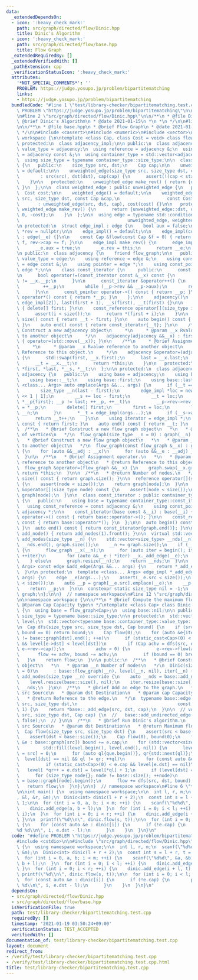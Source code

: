 ```yaml
---
data:
  _extendedDependsOn:
  - icon: ':heavy_check_mark:'
    path: src/graph/directed/flow/Dinic.hpp
    title: Dinic's Algorithm
  - icon: ':heavy_check_mark:'
    path: src/graph/directed/flow/base.hpp
    title: Flow Graph
  _extendedRequiredBy: []
  _extendedVerifiedWith: []
  _pathExtension: cpp
  _verificationStatusIcon: ':heavy_check_mark:'
  attributes:
    '*NOT_SPECIAL_COMMENTS*': ''
    PROBLEM: https://judge.yosupo.jp/problem/bipartitematching
    links:
    - https://judge.yosupo.jp/problem/bipartitematching
  bundledCode: "#line 1 \"test/library-checker/bipartitematching.test.cpp\"\n#define\
    \ PROBLEM \"https://judge.yosupo.jp/problem/bipartitematching\"\n\n#include <cstdio>\n\
    \n#line 2 \"src/graph/directed/flow/Dinic.hpp\"\n\n/**\n * @file Dinic.hpp\n *\
    \ @brief Dinic's Algorithm\n * @date 2021-01-15\n *\n *\n */\n\n#line 2 \"src/graph/directed/flow/base.hpp\"\
    \n\n/**\n * @file base.hpp\n * @brief Flow Graph\n * @date 2021-01-15\n *\n *\n\
    \ */\n\n#include <cassert>\n#include <numeric>\n#include <vector>\n\nnamespace\
    \ workspace {\n\ntemplate <class Cap, class Cost = void> class flow_graph {\n\
    \ protected:\n  class adjacency_impl;\n\n public:\n  class adjacency;\n  using\
    \ value_type = adjacency;\n  using reference = adjacency &;\n  using const_reference\
    \ = adjacency const &;\n  using container_type = std::vector<adjacency_impl>;\n\
    \  using size_type = typename container_type::size_type;\n\n  class unweighted_edge\
    \ {\n   public:\n    size_type src, dst;\n    Cap cap;\n\n    unweighted_edge()\
    \ = default;\n\n    unweighted_edge(size_type src, size_type dst, const Cap &cap)\n\
    \        : src(src), dst(dst), cap(cap) {\n      assert(!(cap < static_cast<Cap>(0)));\n\
    \    }\n\n   protected:\n    unweighted_edge make_rev() { return {dst, src, 0};\
    \ }\n  };\n\n  class weighted_edge : public unweighted_edge {\n   public:\n  \
    \  Cost cost;\n\n    weighted_edge() = default;\n\n    weighted_edge(size_type\
    \ src, size_type dst, const Cap &cap,\n                  const Cost &cost)\n \
    \       : unweighted_edge(src, dst, cap), cost(cost) {}\n\n   protected:\n   \
    \ weighted_edge make_rev() {\n      return {unweighted_edge::dst, unweighted_edge::src,\
    \ 0, -cost};\n    }\n  };\n\n  using edge = typename std::conditional<std::is_void<Cost>::value,\n\
    \                                         unweighted_edge, weighted_edge>::type;\n\
    \n protected:\n  struct edge_impl : edge {\n    bool aux = false;\n    edge_impl\
    \ *rev = nullptr;\n\n    edge_impl() = default;\n\n    edge_impl(const edge &__e)\
    \ : edge(__e) {}\n\n    const Cap &flow(const Cap &f = 0) { return edge::cap -=\
    \ f, rev->cap += f; }\n\n    edge_impl make_rev() {\n      edge_impl __e = edge::make_rev();\n\
    \      __e.aux = true;\n      __e.rev = this;\n      return __e;\n    }\n  };\n\
    \n public:\n  class adjacency {\n    friend flow_graph;\n\n   public:\n    using\
    \ value_type = edge;\n    using reference = edge &;\n    using const_reference\
    \ = edge const &;\n    using pointer = edge *;\n    using const_pointer = const\
    \ edge *;\n\n    class const_iterator {\n     public:\n      const edge_impl *__p;\n\
    \n      bool operator!=(const_iterator const &__x) const {\n        return __p\
    \ != __x.__p;\n      }\n\n      const_iterator &operator++() {\n        do\n \
    \         ++__p;\n        while (__p->rev && __p->aux);\n        return *this;\n\
    \      }\n\n      const_pointer operator->() const { return __p; }\n\n      const_reference\
    \ operator*() const { return *__p; }\n    };\n\n    adjacency()\n        : first(new\
    \ edge_impl[2]), last(first + 1), __s(first), __t(first) {}\n\n    ~adjacency()\
    \ { delete[] first; }\n\n    const_reference operator[](size_type i) const {\n\
    \      assert(i < size());\n      return *(first + i);\n    }\n\n    size_type\
    \ size() const { return __t - first; }\n\n    auto begin() const { return const_iterator{__s};\
    \ }\n    auto end() const { return const_iterator{__t}; }\n\n    /**\n     * @brief\
    \ Construct a new adjacency object\n     *\n     * @param __x Rvalue reference\
    \ to another object\n     */\n    adjacency(adjacency &&__x) : first(nullptr)\
    \ { operator=(std::move(__x)); }\n\n    /**\n     * @brief Assignment operator.\n\
    \     *\n     * @param __x Rvalue reference to another object\n     * @return\
    \ Reference to this object.\n     */\n    adjacency &operator=(adjacency &&__x)\
    \ {\n      std::swap(first, __x.first);\n      last = __x.last;\n      __s = __x.__s;\n\
    \      __t = __x.__t;\n      return *this;\n    }\n\n   protected:\n    edge_impl\
    \ *first, *last, *__s, *__t;\n  };\n\n protected:\n  class adjacency_impl : public\
    \ adjacency {\n   public:\n    using base = adjacency;\n    using base::__s;\n\
    \    using base::__t;\n    using base::first;\n    using base::last;\n\n    template\
    \ <class... Args> auto emplace(Args &&... args) {\n      if (__t == last) {\n\
    \        size_type __n(last - first);\n        edge_impl *loc = new edge_impl[__n\
    \ << 1 | 1];\n        __s += loc - first;\n        __t = loc;\n        for (edge_impl\
    \ *__p{first}; __p != last; ++__p, ++__t)\n          __p->rev->rev = __t, *__t\
    \ = *__p;\n        delete[] first;\n        first = loc;\n        last = __t +\
    \ __n;\n      }\n      *__t = edge_impl(args...);\n      if (__s->aux) ++__s;\n\
    \      return __t++;\n    }\n\n    using iterator = edge_impl *;\n    auto begin()\
    \ const { return first; }\n    auto end() const { return __t; }\n  };\n\n public:\n\
    \  /**\n   * @brief Construct a new flow graph object\n   *\n   * @param __n Number\
    \ of vertices\n   */\n  flow_graph(size_type __n = 0) : graph(__n) {}\n\n  /**\n\
    \   * @brief Construct a new flow graph object\n   *\n   * @param __x Const reference\
    \ to another object\n   */\n  flow_graph(const flow_graph &__x) : graph(__x.size())\
    \ {\n    for (auto &&__adj : __x)\n      for (auto &&__e : __adj) _add_edge(__e);\n\
    \  }\n\n  /**\n   * @brief Assignment operator.\n   *\n   * @param __x Rvalue\
    \ reference to another object\n   * @return Reference to this object.\n   */\n\
    \  flow_graph &operator=(flow_graph &&__x) {\n    graph.swap(__x.graph);\n   \
    \ return *this;\n  }\n\n  /**\n   * @return Number of nodes.\n   */\n  size_type\
    \ size() const { return graph.size(); }\n\n  reference operator[](size_type node)\
    \ {\n    assert(node < size());\n    return graph[node];\n  }\n\n  const_reference\
    \ &operator[](size_type node) const {\n    assert(node < size());\n    return\
    \ graph[node];\n  }\n\n  class const_iterator : public container_type::const_iterator\
    \ {\n   public:\n    using base = typename container_type::const_iterator;\n \
    \   using const_reference = const adjacency &;\n    using const_pointer = const\
    \ adjacency *;\n\n    const_iterator(base const &__i) : base(__i) {}\n\n    const_pointer\
    \ operator->() const { return base::operator->(); }\n\n    const_reference operator*()\
    \ const { return base::operator*(); }\n  };\n\n  auto begin() const { return const_iterator{graph.begin()};\
    \ }\n  auto end() const { return const_iterator{graph.end()}; }\n\n  size_type\
    \ add_node() { return add_nodes(1).front(); }\n\n  virtual std::vector<size_type>\
    \ add_nodes(size_type __n) {\n    std::vector<size_type> __nds(__n);\n    std::iota(__nds.begin(),\
    \ __nds.end(), graph.size());\n    __n += graph.size();\n    if (__n > graph.capacity())\
    \ {\n      flow_graph __x(__n);\n      for (auto iter = begin(); iter != end();\
    \ ++iter)\n        for (auto &&__e : *iter) __x._add_edge(__e);\n      graph.swap(__x.graph);\n\
    \    } else\n      graph.resize(__n);\n    return __nds;\n  }\n\n  template <class...\
    \ Args> const edge &add_edge(Args &&... args) {\n    return *_add_edge(std::forward<Args>(args)...);\n\
    \  }\n\n protected:\n  template <class... Args> edge_impl *_add_edge(Args &&...\
    \ args) {\n    edge __e(args...);\n    assert(__e.src < size());\n    assert(__e.dst\
    \ < size());\n    auto __p = graph[__e.src].emplace(__e);\n    __p->rev = graph[__e.dst].emplace(__p->make_rev());\n\
    \    return __p;\n  }\n\n  constexpr static size_type nil = -1;\n  container_type\
    \ graph;\n};\n\n}  // namespace workspace\n#line 12 \"src/graph/directed/flow/Dinic.hpp\"\
    \n\nnamespace workspace {\n\n/**\n * @brief Compute the maximum flow.\n *\n *\
    \ @tparam Cap Capacity type\n */\ntemplate <class Cap> class Dinic : public flow_graph<Cap>\
    \ {\n  using base = flow_graph<Cap>;\n  using base::nil;\n\n public:\n  using\
    \ size_type = typename base::size_type;\n\n protected:\n  std::vector<size_type>\
    \ level;\n  std::vector<typename base::container_type::value_type::iterator> iter;\n\
    \n  Cap dfs(size_type src, size_type dst, Cap bound) {\n    if (src == dst ||\
    \ bound == 0) return bound;\n    Cap flow(0);\n    for (auto &e{iter[dst]}; e\
    \ != base::graph[dst].end(); ++e)\n      if (static_cast<Cap>(0) < e->rev->cap\
    \ && level[e->dst] < level[dst])\n        if (Cap achv = dfs(src, e->dst, std::min(bound,\
    \ e->rev->cap));\n            achv > 0) {\n          e->rev->flow(achv);\n   \
    \       flow += achv, bound -= achv;\n          if (bound == 0) break;\n     \
    \   }\n    return flow;\n  }\n\n public:\n  /**\n   * @brief Construct a new Dinic\
    \ object\n   *\n   * @param __n Number of nodes\n   */\n  Dinic(size_type __n\
    \ = 0)\n      : base::flow_graph(__n), level(__n, nil), iter(__n) {}\n\n  std::vector<size_type>\
    \ add_nodes(size_type __n) override {\n    auto __nds = base::add_nodes(__n);\n\
    \    level.resize(base::size(), nil);\n    iter.resize(base::size());\n    return\
    \ __nds;\n  }\n\n  /**\n   * @brief Add an edge to the graph.\n   *\n   * @param\
    \ src Source\n   * @param dst Destination\n   * @param cap Capacity(defalut: 1)\n\
    \   * @return Reference to the edge.\n   */\n  typename base::edge const &add_edge(size_type\
    \ src, size_type dst,\n                                      const Cap &cap =\
    \ 1) {\n    return *base::_add_edge(src, dst, cap);\n  }\n\n  // void add_undirected_edge(size_type\
    \ src, size_type dst, Cap cap) {\n  //   base::add_undirected_edge(src, dst, cap,\
    \ false);\n  // }\n\n  /**\n   * @brief Run Dinic's algorithm.\n   *\n   * @param\
    \ src Source\n   * @param dst Destination\n   * @return Maximum flow.\n   */\n\
    \  Cap flow(size_type src, size_type dst) {\n    assert(src < base::size());\n\
    \    assert(dst < base::size());\n    Cap flow(0), bound(0);\n    for (const auto\
    \ &e : base::graph[src]) bound += e.cap;\n    for (std::vector<size_type> que(base::size());;\n\
    \         std::fill(level.begin(), level.end(), nil)) {\n      level[que.front()\
    \ = src] = 0;\n      for (auto ql{que.begin()}, qr{std::next(ql)};\n         \
    \  level[dst] == nil && ql != qr; ++ql)\n        for (const auto &e : base::graph[*ql])\n\
    \          if (static_cast<Cap>(0) < e.cap && level[e.dst] == nil)\n         \
    \   level[ *qr++ = e.dst] = level[*ql] + 1;\n      if (level[dst] == nil) break;\n\
    \      for (size_type node{}; node != base::size(); ++node)\n        iter[node]\
    \ = base::graph[node].begin();\n      flow += dfs(src, dst, bound);\n    }\n \
    \   return flow;\n  }\n};\n\n}  // namespace workspace\n#line 6 \"test/library-checker/bipartitematching.test.cpp\"\
    \n\nint main() {\n  using namespace workspace;\n\n  int l, r, m;\n  scanf(\"%d%d%d\"\
    , &l, &r, &m);\n  Dinic<int> dinic(l + r + 2);\n  const int s = l + r, t = s +\
    \ 1;\n\n  for (int i = 0, a, b; i < m; ++i) {\n    scanf(\"%d%d\", &a, &b);\n\
    \    dinic.add_edge(a, b + l);\n  }\n  for (int i = 0; i < l; ++i) {\n    dinic.add_edge(s,\
    \ i);\n  }\n  for (int i = 0; i < r; ++i) {\n    dinic.add_edge(i + l, t);\n \
    \ }\n\n  printf(\"%d\\n\", dinic.flow(s, t));\n\n  for (int i = 0; i < l; ++i)\
    \ {\n    for (const auto &e : dinic[i]) {\n      if (!e.cap) {\n        printf(\"\
    %d %d\\n\", i, e.dst - l);\n      }\n    }\n  }\n}\n"
  code: "#define PROBLEM \"https://judge.yosupo.jp/problem/bipartitematching\"\n\n\
    #include <cstdio>\n\n#include \"src/graph/directed/flow/Dinic.hpp\"\n\nint main()\
    \ {\n  using namespace workspace;\n\n  int l, r, m;\n  scanf(\"%d%d%d\", &l, &r,\
    \ &m);\n  Dinic<int> dinic(l + r + 2);\n  const int s = l + r, t = s + 1;\n\n\
    \  for (int i = 0, a, b; i < m; ++i) {\n    scanf(\"%d%d\", &a, &b);\n    dinic.add_edge(a,\
    \ b + l);\n  }\n  for (int i = 0; i < l; ++i) {\n    dinic.add_edge(s, i);\n \
    \ }\n  for (int i = 0; i < r; ++i) {\n    dinic.add_edge(i + l, t);\n  }\n\n \
    \ printf(\"%d\\n\", dinic.flow(s, t));\n\n  for (int i = 0; i < l; ++i) {\n  \
    \  for (const auto &e : dinic[i]) {\n      if (!e.cap) {\n        printf(\"%d\
    \ %d\\n\", i, e.dst - l);\n      }\n    }\n  }\n}\n"
  dependsOn:
  - src/graph/directed/flow/Dinic.hpp
  - src/graph/directed/flow/base.hpp
  isVerificationFile: true
  path: test/library-checker/bipartitematching.test.cpp
  requiredBy: []
  timestamp: '2021-01-19 03:50:24+09:00'
  verificationStatus: TEST_ACCEPTED
  verifiedWith: []
documentation_of: test/library-checker/bipartitematching.test.cpp
layout: document
redirect_from:
- /verify/test/library-checker/bipartitematching.test.cpp
- /verify/test/library-checker/bipartitematching.test.cpp.html
title: test/library-checker/bipartitematching.test.cpp
---
```

